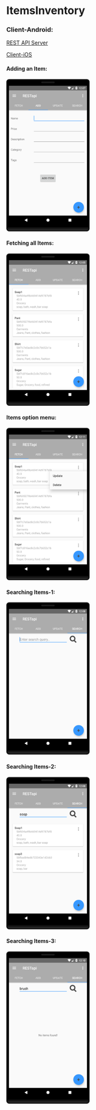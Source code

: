 # ItemsInventory


### Client-Android:

[REST API Server](https://github.com/ChandanAdiga/ItemsInventory/tree/master/NodeJS_ServerApps/)

[Client-iOS](https://github.com/ChandanAdiga/ItemsInventory/tree/master/Client_iOS/)


#### Adding an Item:
<img src="https://github.com/ChandanAdiga/ItemsInventory/blob/master/Client_Android/Screenshot_AddItem.png" height="400"/>

#### Fetching all Items:
<img src="https://github.com/ChandanAdiga/ItemsInventory/blob/master/Client_Android/Screenshot_FetchItems.png" height="400"/>

#### Items option menu:
<img src="https://github.com/ChandanAdiga/ItemsInventory/blob/master/Client_Android/Screenshot_FetchItemsMenu.png" height="400"/>

#### Searching Items-1:
<img src="https://github.com/ChandanAdiga/ItemsInventory/blob/master/Client_Android/Screenshot_SearchItems1.png" height="400"/>

#### Searching Items-2:
<img src="https://github.com/ChandanAdiga/ItemsInventory/blob/master/Client_Android/Screenshot_SearchItems2.png" height="400"/>

#### Searching Items-3:
<img src="https://github.com/ChandanAdiga/ItemsInventory/blob/master/Client_Android/Screenshot_SearchItems3.png" height="400"/>
